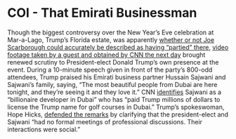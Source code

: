 # COI - **That Emirati Businessman**

Though the biggest controversy over the New Year’s Eve celebration at Mar-a-Lago, Trump’s Florida estate, was apparently [whether or not Joe Scarborough could accurately be described as having “partied” there](https://www.washingtonpost.com/news/the-fix/wp/2017/01/02/joe-scarboroughs-latest-twitter-feud-is-just-what-the-media-doesnt-need/?utm_term=.8d0c58795e03), [video footage taken by a guest and obtained by CNN the next day](http://www.cnn.com/videos/tv/2017/01/03/trump-praises-dubai-business-partner.cnn/video/playlists/atv-president-elect-donald-trump/) brought renewed scrutiny to President-elect Donald Trump’s own presence at the event. During a 10-minute speech given in front of the party’s 800-odd attendees, Trump praised his Emirati business partner Hussain Sajwani and Sajwani’s family, saying, “The most beautiful people from Dubai are here tonight, and they’re seeing it and they love it.” CNN [identifies](http://www.cnn.com/videos/tv/2017/01/03/trump-praises-dubai-business-partner.cnn/video/playlists/atv-president-elect-donald-trump/) Sajwani as a “billionaire developer in Dubai” who has “paid Trump millions of dollars to license the Trump name for golf courses in Dubai.” Trump’s spokeswoman, Hope Hicks, [defended the remarks](http://www.cnn.com/2017/01/02/politics/donald-trump-new-years-eve-speech/index.html) by clarifying that the president-elect and Sajwani “had no formal meetings of professional discussions. Their interactions were social.”





